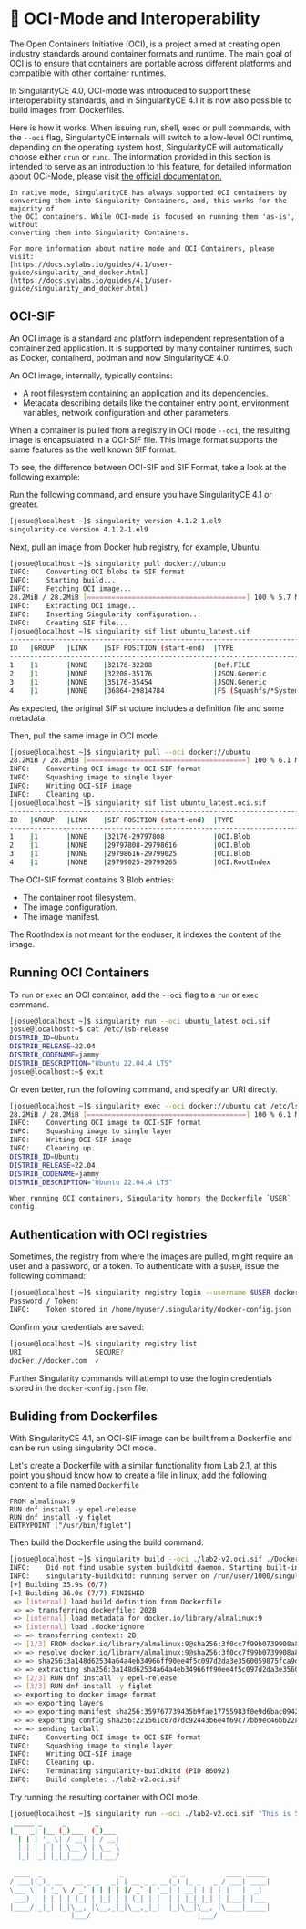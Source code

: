 # 📄 OCI-Mode and Interoperability

The Open Containers Initiative (OCI), is a project aimed at creating
open industry standards around container formats and runtime. The main
goal of OCI is to ensure that containers are portable across different
platforms and compatible with other container runtimes.

In SingularityCE 4.0, OCI-mode was introduced to support these interoperability
standards, and in SingularityCE 4.1 it is now also possible to build images from Dockerfiles.

Here is how it works. When issuing run, shell, exec or pull commands, with 
the `--oci` flag, SingularityCE internals will switch to a low-level OCI
runtime, depending on the operating system host, SingularityCE will
automatically choose either `crun` or `runc`. The information provided in this
section is intended to serve as an introduction to this feature, for detailed information
about OCI-Mode, please visit [the official documentation.](https://docs.sylabs.io/guides/4.1/user-guide/oci_runtime.html#oci-mode-oci)

````{note}
In native mode, SingularityCE has always supported OCI containers by
converting them into Singularity Containers, and, this works for the majority of
the OCI containers. While OCI-mode is focused on running them 'as-is', without
converting them into Singularity Containers.

For more information about native mode and OCI Containers, please visit:
[https://docs.sylabs.io/guides/4.1/user-guide/singularity_and_docker.html](https://docs.sylabs.io/guides/4.1/user-guide/singularity_and_docker.html)
````

## OCI-SIF

An OCI image is a standard and platform independent representation of a
containerized application. It is supported by many container runtimes, such as
Docker, containerd, podman and now SingularityCE 4.0.

An OCI image, internally, typically contains:
 * A root filesystem containing an application and its dependencies.
 * Metadata describing details like the container entry point, environment
   variables, network configuration and other parameters.

When a container is pulled from a registry in OCI mode `--oci`, the resulting
image is encapsulated in a OCI-SIF file. This image format supports the same features
as the well known SIF format.

To see, the difference between OCI-SIF and SIF Format, take a look at the
following example:

Run the following command, and ensure you have SingularityCE 4.1 or greater. 

```bash
[josue@localhost ~]$ singularity version 4.1.2-1.el9
singularity-ce version 4.1.2-1.el9
```

Next, pull an image from Docker hub registry, for example, Ubuntu.

```bash
[josue@localhost ~]$ singularity pull docker://ubuntu
INFO:    Converting OCI blobs to SIF format
INFO:    Starting build...
INFO:    Fetching OCI image...
28.2MiB / 28.2MiB [=======================================] 100 % 5.7 MiB/s 0s
INFO:    Extracting OCI image...
INFO:    Inserting Singularity configuration...
INFO:    Creating SIF file...
[josue@localhost ~]$ singularity sif list ubuntu_latest.sif 
------------------------------------------------------------------------------
ID   |GROUP   |LINK    |SIF POSITION (start-end)  |TYPE
------------------------------------------------------------------------------
1    |1       |NONE    |32176-32208               |Def.FILE
2    |1       |NONE    |32208-35176               |JSON.Generic
3    |1       |NONE    |35176-35454               |JSON.Generic
4    |1       |NONE    |36864-29814784            |FS (Squashfs/*System/amd64)

```

As expected, the original SIF structure includes a definition file and some metadata.

Then, pull the same image in OCI mode.

```bash
[josue@localhost ~]$ singularity pull --oci docker://ubuntu
28.2MiB / 28.2MiB [=======================================] 100 % 6.1 MiB/s 0s
INFO:    Converting OCI image to OCI-SIF format
INFO:    Squashing image to single layer
INFO:    Writing OCI-SIF image
INFO:    Cleaning up.
[josue@localhost ~]$ singularity sif list ubuntu_latest.oci.sif 
------------------------------------------------------------------------------
ID   |GROUP   |LINK    |SIF POSITION (start-end)  |TYPE
------------------------------------------------------------------------------
1    |1       |NONE    |32176-29797808            |OCI.Blob
2    |1       |NONE    |29797808-29798616         |OCI.Blob
3    |1       |NONE    |29798616-29799025         |OCI.Blob
4    |1       |NONE    |29799025-29799265         |OCI.RootIndex
```

The OCI-SIF format contains 3 Blob entries:
 * The container root filesystem.
 * The image configuration.
 * The image manifest.

The RootIndex is not meant for the enduser, it indexes the content of the image.

## Running OCI Containers

To `run` or `exec` an OCI container, add the `--oci` flag to a `run` or `exec` command.

```bash
[josue@localhost ~]$ singularity run --oci ubuntu_latest.oci.sif 
josue@localhost:~$ cat /etc/lsb-release 
DISTRIB_ID=Ubuntu
DISTRIB_RELEASE=22.04
DISTRIB_CODENAME=jammy
DISTRIB_DESCRIPTION="Ubuntu 22.04.4 LTS"
josue@localhost:~$ exit
```

Or even better, run the following command, and specify an URI directly.

```bash
[josue@localhost ~]$ singularity exec --oci docker://ubuntu cat /etc/lsb-release
28.2MiB / 28.2MiB [=======================================] 100 % 6.1 MiB/s 0s
INFO:    Converting OCI image to OCI-SIF format
INFO:    Squashing image to single layer
INFO:    Writing OCI-SIF image
INFO:    Cleaning up.
DISTRIB_ID=Ubuntu
DISTRIB_RELEASE=22.04
DISTRIB_CODENAME=jammy
DISTRIB_DESCRIPTION="Ubuntu 22.04.4 LTS"
```

````{note}
When running OCI containers, Singularity honors the Dockerfile `USER` config.
````

## Authentication with OCI registries

Sometimes, the registry from where the images are pulled, might require an user
and a password, or a token. To authenticate with a `$USER`, issue the
following command:

```bash
[josue@localhost ~]$ singularity registry login --username $USER docker://docker.com
Password / Token:
INFO:    Token stored in /home/myuser/.singularity/docker-config.json
```

Confirm your credentials are saved:
```bash
[josue@localhost ~]$ singularity registry list
URI                  SECURE?
docker://docker.com  ✓
```

Further Singularity commands will attempt to use the login credentials stored in
the `docker-config.json` file.

## Buliding from Dockerfiles

With SingularityCE 4.1, an OCI-SIF image can be built from a Dockerfile and can be run
using singularity OCI mode.

Let's create a Dockerfile with a similar functionality from Lab 2.1, at this point you
should know how to create a file in linux, add the following content to a file named
`Dockerfile`

```
FROM almalinux:9
RUN dnf install -y epel-release
RUN dnf install -y figlet
ENTRYPOINT ["/usr/bin/figlet"]
```

Then build the Dockerfile using the build command.
```bash
[josue@localhost ~]$ singularity build --oci ./lab2-v2.oci.sif ./Dockerfile
INFO:    Did not find usable system buildkitd daemon. Starting built-in singularity-buildkitd.
INFO:    singularity-buildkitd: running server on /run/user/1000/singularity-buildkitd/singularity-buildkitd-86060.sock
[+] Building 35.9s (6/7)                                                                                 
[+] Building 36.0s (7/7) FINISHED                                                                                                 
 => [internal] load build definition from Dockerfile                                                                         0.0s
 => => transferring dockerfile: 202B                                                                                         0.0s
 => [internal] load metadata for docker.io/library/almalinux:9                                                               1.1s
 => [internal] load .dockerignore                                                                                            0.0s
 => => transferring context: 2B                                                                                              0.0s
 => [1/3] FROM docker.io/library/almalinux:9@sha256:3f0cc7f99b0739908a8d6e4adec3790fec747                                    7.1s
 => => resolve docker.io/library/almalinux:9@sha256:3f0cc7f99b0739908a8d6e4adec3790fec747                                    0.0s
 => => sha256:3a148d62534a64a4eb34966ff90ee4f5c097d2da3e3560059875fca9d7e9916a 68.20MB / 68.20MB                             5.9s
 => => extracting sha256:3a148d62534a64a4eb34966ff90ee4f5c097d2da3e3560059875fca9d7e9916a                                    1.2s
 => [2/3] RUN dnf install -y epel-release                                                                                    7.8s 
 => [3/3] RUN dnf install -y figlet                                                                                         17.1s 
 => exporting to docker image format                                                                                         2.7s 
 => => exporting layers                                                                                                      2.2s 
 => => exporting manifest sha256:359767739435b9fae17755983f0e9d6bac094270be0eed185237dc2fdde37c9e                            0.0s 
 => => exporting config sha256:221561c07d7dc92443b6e4f69c77bb9ec46bb228bef54ad920dddce57ea25a87                              0.0s 
 => => sending tarball                                                                                                       0.5s 
INFO:    Converting OCI image to OCI-SIF format
INFO:    Squashing image to single layer
INFO:    Writing OCI-SIF image
INFO:    Cleaning up.
INFO:    Terminating singularity-buildkitd (PID 86092)
INFO:    Build complete: ./lab2-v2.oci.sif
```

Try running the resulting container with OCI mode.

```bash
[josue@localhost ~]$ singularity run --oci ./lab2-v2.oci.sif "This is SingularityCE"
 _____ _     _       _     
|_   _| |__ (_)___  (_)___ 
  | | | '_ \| / __| | / __|
  | | | | | | \__ \ | \__ \
  |_| |_| |_|_|___/ |_|___/
                           
 ____  _                   _            _ _          ____ _____ 
/ ___|(_)_ __   __ _ _   _| | __ _ _ __(_) |_ _   _ / ___| ____|
\___ \| | '_ \ / _` | | | | |/ _` | '__| | __| | | | |   |  _|  
 ___) | | | | | (_| | |_| | | (_| | |  | | |_| |_| | |___| |___ 
|____/|_|_| |_|\__, |\__,_|_|\__,_|_|  |_|\__|\__, |\____|_____|
               |___/                          |___/             
```
